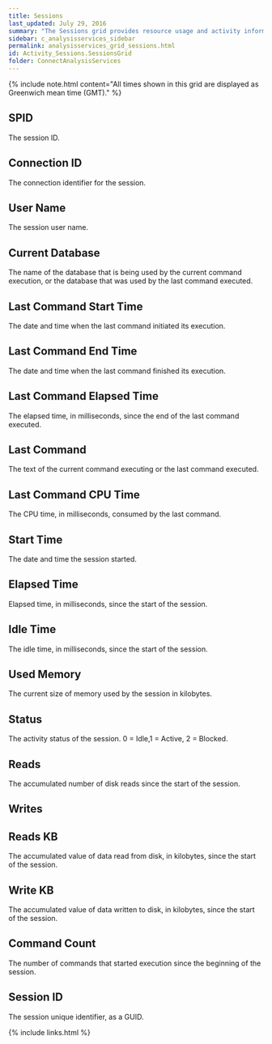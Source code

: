 ```yaml
---
title: Sessions
last_updated: July 29, 2016
summary: "The Sessions grid provides resource usage and activity information for current sessions on the server."
sidebar: c_analysisservices_sidebar
permalink: analysisservices_grid_sessions.html
id: Activity_Sessions.SessionsGrid
folder: ConnectAnalysisServices
---
```


{% include note.html content="All times shown in this grid are displayed as Greenwich mean time (GMT)." %}


## SPID

The session ID.

## Connection ID

The connection identifier for the session.

## User Name

The session user name.

## Current Database

The name of the database that is being used by the current command execution, or the database that was used by the last command executed.

## Last Command Start Time

The date and time when the last command initiated its execution.

## Last Command End Time

The date and time when the last command finished its execution.

## Last Command Elapsed Time

The elapsed time, in milliseconds, since the end of the last command executed.

## Last Command

The text of the current command executing or the last command executed.

## Last Command CPU Time

The CPU time, in milliseconds, consumed by the last command.

## Start Time

The date and time the session started.

## Elapsed Time

Elapsed time, in milliseconds, since the start of the session.

## Idle Time

The idle time, in milliseconds, since the start of the session.

## Used Memory

The current size of memory used by the session in kilobytes.

## Status

The activity status of the session. 0 = Idle,1 = Active, 2 = Blocked.

## Reads

The accumulated number of disk reads since the start of the session.

## Writes

## Reads KB

The accumulated value of data read from disk, in kilobytes, since the start of the session.

## Write KB

The accumulated value of data written to disk, in kilobytes, since the start of the session.

## Command Count

The number of commands that started execution since the beginning of the session.

## Session ID

The session unique identifier, as a GUID.


{% include links.html %}
